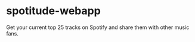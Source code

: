 # spotitude-webapp

Get your current top 25 tracks on Spotify and share them with other music fans.
